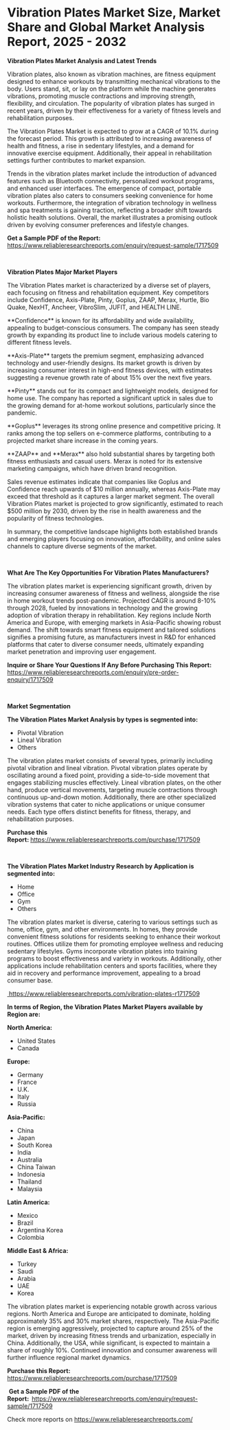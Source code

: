 <p><h1>Vibration Plates Market Size, Market Share and Global Market Analysis Report, 2025 - 2032</h1></p><p><strong>Vibration Plates Market Analysis and Latest Trends</strong></p>
<p><p>Vibration plates, also known as vibration machines, are fitness equipment designed to enhance workouts by transmitting mechanical vibrations to the body. Users stand, sit, or lay on the platform while the machine generates vibrations, promoting muscle contractions and improving strength, flexibility, and circulation. The popularity of vibration plates has surged in recent years, driven by their effectiveness for a variety of fitness levels and rehabilitation purposes.</p><p>The Vibration Plates Market is expected to grow at a CAGR of 10.1% during the forecast period. This growth is attributed to increasing awareness of health and fitness, a rise in sedentary lifestyles, and a demand for innovative exercise equipment. Additionally, their appeal in rehabilitation settings further contributes to market expansion. </p><p>Trends in the vibration plates market include the introduction of advanced features such as Bluetooth connectivity, personalized workout programs, and enhanced user interfaces. The emergence of compact, portable vibration plates also caters to consumers seeking convenience for home workouts. Furthermore, the integration of vibration technology in wellness and spa treatments is gaining traction, reflecting a broader shift towards holistic health solutions. Overall, the market illustrates a promising outlook driven by evolving consumer preferences and lifestyle changes.</p></p>
<p><strong>Get a Sample PDF of the Report:&nbsp;</strong> <a href="https://www.reliableresearchreports.com/enquiry/request-sample/1717509?utm_campaign=3260&utm_medium=2&utm_source=Github&utm_content=ia&utm_term=25032025&utm_id=vibration-plates">https://www.reliableresearchreports.com/enquiry/request-sample/1717509</a></p>
<p>&nbsp;</p>
<p><strong>Vibration Plates Major Market Players</strong></p>
<p><p>The Vibration Plates market is characterized by a diverse set of players, each focusing on fitness and rehabilitation equipment. Key competitors include Confidence, Axis-Plate, Pinty, Goplus, ZAAP, Merax, Hurtle, Bio Quake, NexHT, Ancheer, VibroSlim, JUFIT, and HEALTH LINE.</p><p>**Confidence** is known for its affordability and wide availability, appealing to budget-conscious consumers. The company has seen steady growth by expanding its product line to include various models catering to different fitness levels.</p><p>**Axis-Plate** targets the premium segment, emphasizing advanced technology and user-friendly designs. Its market growth is driven by increasing consumer interest in high-end fitness devices, with estimates suggesting a revenue growth rate of about 15% over the next five years.</p><p>**Pinty** stands out for its compact and lightweight models, designed for home use. The company has reported a significant uptick in sales due to the growing demand for at-home workout solutions, particularly since the pandemic.</p><p>**Goplus** leverages its strong online presence and competitive pricing. It ranks among the top sellers on e-commerce platforms, contributing to a projected market share increase in the coming years.</p><p>**ZAAP** and **Merax** also hold substantial shares by targeting both fitness enthusiasts and casual users. Merax is noted for its extensive marketing campaigns, which have driven brand recognition.</p><p>Sales revenue estimates indicate that companies like Goplus and Confidence reach upwards of $10 million annually, whereas Axis-Plate may exceed that threshold as it captures a larger market segment. The overall Vibration Plates market is projected to grow significantly, estimated to reach $500 million by 2030, driven by the rise in health awareness and the popularity of fitness technologies. </p><p>In summary, the competitive landscape highlights both established brands and emerging players focusing on innovation, affordability, and online sales channels to capture diverse segments of the market.</p></p>
<p>&nbsp;</p>
<p><strong>What Are The Key Opportunities For Vibration Plates Manufacturers?</strong></p>
<p><p>The vibration plates market is experiencing significant growth, driven by increasing consumer awareness of fitness and wellness, alongside the rise in home workout trends post-pandemic. Projected CAGR is around 8-10% through 2028, fueled by innovations in technology and the growing adoption of vibration therapy in rehabilitation. Key regions include North America and Europe, with emerging markets in Asia-Pacific showing robust demand. The shift towards smart fitness equipment and tailored solutions signifies a promising future, as manufacturers invest in R&D for enhanced platforms that cater to diverse consumer needs, ultimately expanding market penetration and improving user engagement.</p></p>
<p><strong>Inquire or Share Your Questions If Any Before Purchasing This Report:</strong> <a href="https://www.reliableresearchreports.com/enquiry/pre-order-enquiry/1717509?utm_campaign=3260&utm_medium=2&utm_source=Github&utm_content=ia&utm_term=25032025&utm_id=vibration-plates">https://www.reliableresearchreports.com/enquiry/pre-order-enquiry/1717509</a></p>
<p>&nbsp;</p>
<p><strong>Market Segmentation</strong></p>
<p><strong>The Vibration Plates Market Analysis by types is segmented into:</strong></p>
<p><ul><li>Pivotal Vibration</li><li>Lineal Vibration</li><li>Others</li></ul></p>
<p><p>The vibration plates market consists of several types, primarily including pivotal vibration and lineal vibration. Pivotal vibration plates operate by oscillating around a fixed point, providing a side-to-side movement that engages stabilizing muscles effectively. Lineal vibration plates, on the other hand, produce vertical movements, targeting muscle contractions through continuous up-and-down motion. Additionally, there are other specialized vibration systems that cater to niche applications or unique consumer needs. Each type offers distinct benefits for fitness, therapy, and rehabilitation purposes.</p></p>
<p><strong>Purchase this Report:&nbsp;</strong><a href="https://www.reliableresearchreports.com/purchase/1717509?utm_campaign=3260&utm_medium=2&utm_source=Github&utm_content=ia&utm_term=25032025&utm_id=vibration-plates">https://www.reliableresearchreports.com/purchase/1717509</a></p>
<p>&nbsp;</p>
<p><strong>The Vibration Plates Market Industry Research by Application is segmented into:</strong></p>
<p><ul><li>Home</li><li>Office</li><li>Gym</li><li>Others</li></ul></p>
<p><p>The vibration plates market is diverse, catering to various settings such as home, office, gym, and other environments. In homes, they provide convenient fitness solutions for residents seeking to enhance their workout routines. Offices utilize them for promoting employee wellness and reducing sedentary lifestyles. Gyms incorporate vibration plates into training programs to boost effectiveness and variety in workouts. Additionally, other applications include rehabilitation centers and sports facilities, where they aid in recovery and performance improvement, appealing to a broad consumer base.</p></p>
<p><a href="https://www.reliableresearchreports.com/vibration-plates-r1717509?utm_campaign=3260&utm_medium=2&utm_source=Github&utm_content=ia&utm_term=25032025&utm_id=vibration-plates">&nbsp;https://www.reliableresearchreports.com/vibration-plates-r1717509</a></p>
<p><strong>In terms of Region, the Vibration Plates Market Players available by Region are:</strong></p>
<p>
    <p> <strong> North America: </strong>
        <ul>
            <li>United States</li>
            <li>Canada</li>
        </ul>
        </p> 
    <p> <strong> Europe: </strong>
        <ul>
            <li>Germany</li>
            <li>France</li>
            <li>U.K.</li>
            <li>Italy</li>
            <li>Russia</li>
        </ul>
        </p> 
    <p> <strong> Asia-Pacific: </strong>
        <ul>
            <li>China</li>
            <li>Japan</li>
            <li>South Korea</li>
            <li>India</li>
            <li>Australia</li>
            <li>China Taiwan</li>
            <li>Indonesia</li>
            <li>Thailand</li>
            <li>Malaysia</li>
        </ul>
        </p> 
    <p> <strong> Latin America: </strong>
        <ul>
            <li>Mexico</li>
            <li>Brazil</li>
            <li>Argentina Korea</li>
            <li>Colombia</li>
        </ul>
        </p> 
    <p> <strong> Middle East & Africa: </strong>
        <ul>
            <li>Turkey</li>
            <li>Saudi</li>
            <li>Arabia</li>
            <li>UAE</li>
            <li>Korea</li>
        </ul>
    </p>
    </p>
<p><p>The vibration plates market is experiencing notable growth across various regions. North America and Europe are anticipated to dominate, holding approximately 35% and 30% market shares, respectively. The Asia-Pacific region is emerging aggressively, projected to capture around 25% of the market, driven by increasing fitness trends and urbanization, especially in China. Additionally, the USA, while significant, is expected to maintain a share of roughly 10%. Continued innovation and consumer awareness will further influence regional market dynamics.</p></p>
<p><strong>Purchase this Report: </strong><a href="https://www.reliableresearchreports.com/purchase/1717509?utm_campaign=3260&utm_medium=2&utm_source=Github&utm_content=ia&utm_term=25032025&utm_id=vibration-plates">https://www.reliableresearchreports.com/purchase/1717509</a></p>
<p>&nbsp;<strong>Get a Sample PDF of the Report:&nbsp;&nbsp;</strong><a href="https://www.reliableresearchreports.com/enquiry/request-sample/1717509?utm_campaign=3260&utm_medium=2&utm_source=Github&utm_content=ia&utm_term=25032025&utm_id=vibration-plates">https://www.reliableresearchreports.com/enquiry/request-sample/1717509</a></p>
<p><strong></strong></p>
<p>Check more reports on <a href="https://www.reliableresearchreports.com/?utm_campaign=3260&utm_medium=2&utm_source=Github&utm_content=ia&utm_term=25032025&utm_id=vibration-plates">https://www.reliableresearchreports.com/</a></p>